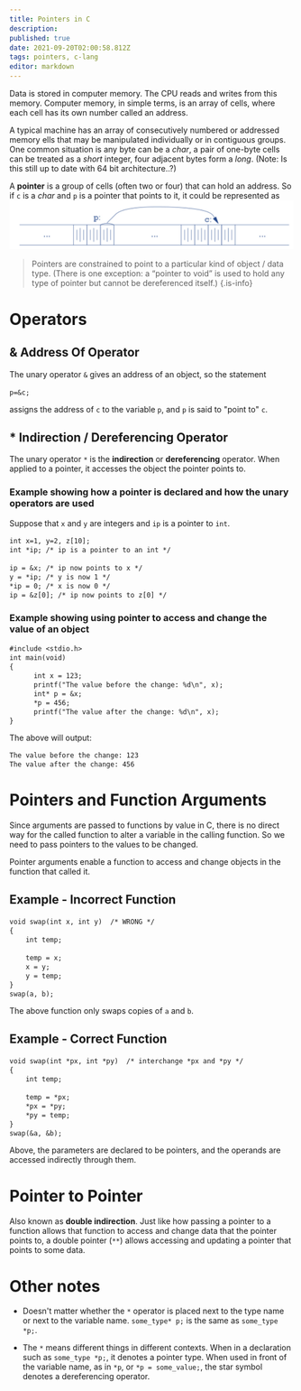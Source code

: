 ```yaml
---
title: Pointers in C
description: 
published: true
date: 2021-09-20T02:00:58.812Z
tags: pointers, c-lang
editor: markdown
---
```


Data is stored in computer memory. The CPU reads and writes from this memory. Computer memory, in simple terms, is an array of cells, where each cell has its own number called an address. 

A typical machine has an array of consecutively numbered or addressed memory ells that may be manipulated individually or in contiguous groups. One common situation is any byte can be a *char*, a pair of one-byte cells can be treated as a *short* integer, four adjacent bytes form a *long*. (Note: Is this still up to date with 64 bit architecture..?)

A **pointer** is a group of cells (often two or four) that can hold an address. So if `c` is a *char* and `p` is a pointer that points to it, it could be represented as![pointer.png](/pointer.png)

> Pointers are constrained to point to a particular kind of object / data type. (There is one exception: a “pointer to void” is used to hold any type of pointer but cannot be dereferenced itself.)
{.is-info}

# Operators
## & Address Of Operator
The unary operator `&` gives an address of an object, so the statement

`p=&c;` 

assigns the address of `c` to the variable `p`, and `p` is said to "point to" `c`.

## * Indirection / Dereferencing Operator
The unary operator `*` is the **indirection** or **dereferencing** operator. When applied to a pointer, it accesses the object the pointer points to. 



### Example showing how a pointer is declared and how the unary operators are used
Suppose that `x` and `y` are integers and `ip` is a pointer to `int`.
```
int x=1, y=2, z[10];
int *ip; /* ip is a pointer to an int */

ip = &x; /* ip now points to x */
y = *ip; /* y is now 1 */
*ip = 0; /* x is now 0 */
ip = &z[0]; /* ip now points to z[0] */
```

### Example showing using pointer to access and change the value of an object
```
#include <stdio.h>
int main(void)
{
      int x = 123;
      printf("The value before the change: %d\n", x);
      int* p = &x;
      *p = 456;
      printf("The value after the change: %d\n", x);
}
```
The above will output:
```
The value before the change: 123
The value after the change: 456
```
# Pointers and Function Arguments
Since arguments are passed to functions by value in C, there is no direct way for the called function to alter a variable in the calling function. So we need to pass pointers to the values to be changed.

Pointer arguments enable a function to access and change objects in the function that called it.
## Example - Incorrect Function
```
void swap(int x, int y)  /* WRONG */
{
    int temp;

    temp = x;
    x = y;
    y = temp;
}
swap(a, b);
```
The above function only swaps copies of `a` and `b`.

## Example - Correct Function
```
void swap(int *px, int *py)  /* interchange *px and *py */
{
    int temp;

    temp = *px;
    *px = *py;
    *py = temp;
}
swap(&a, &b);
```
Above, the parameters are declared to be pointers, and the operands are accessed indirectly through them. 

# Pointer to Pointer 
Also known as **double indirection**. Just like how passing a pointer to a function allows that function to access and change data that the pointer points to, a double pointer (`**`) allows accessing and updating a pointer that points to some data.

# Other notes
* Doesn't matter whether the `*` operator is placed next to the type name or next to the variable name. `some_type* p;` is the same as `some_type *p;`.

* The `*` means different things in different contexts. When in a declaration such as `some_type *p;`, it denotes a pointer type. When used in front of the variable name, as in `*p`, or `*p = some_value;`, the star symbol denotes a dereferencing operator.